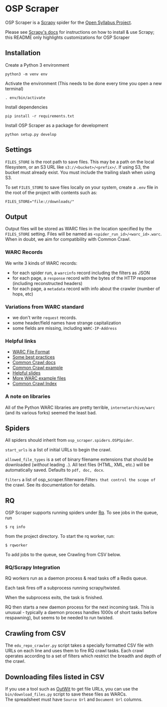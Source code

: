 # OSP Scraper

OSP Scraper is a [Scrapy](http://scrapy.org) spider for the [Open Syllabus Project](http://opensyllabusproject.org/).

Please see [Scrapy's docs](http://doc.scrapy.org) for instructions on how to
install & use Scrapy; this README only highlights customizations for OSP Scraper

## Installation
Create a Python 3 environment
```
python3 -m venv env
```
Activate the environment (This needs to be done every time you open a new terminal)
```
. env/bin/activate
```
Install dependencies
```
pip install -r requirements.txt
```
Install OSP Scraper as a package for development
```
python setup.py develop
```

## Settings

`FILES_STORE` is the root path to save files. This may be a path on the local
filesystem, or an S3 URL like `s3://<bucket>/<prefix>/`. If using S3, the
bucket must already exist. You must include the trailing slash when using S3.

To set `FILES_STORE` to save files locally on your system, create a `.env` file in the root of the project with contents such as:
```
FILES_STORE="file://downloads/"
```

## Output

Output files will be stored as WARC files in the location specified by the
`FILES_STORE` setting. Files will be named as
`<spider_run_id>/<warc_id>.warc`. When in doubt, we aim for compatibility
with Common Crawl.

### WARC Records
We write 3 kinds of WARC records:

* for each spider run, a `warcinfo` record including the filters as JSON
* for each page, a `response` record with the bytes of the HTTP response (including reconstructed headers)
* for each page, a `metadata` record with info about the crawler (number of hops, etc)

### Variations from WARC standard
* we don't write `request` records.
* some header/field names have strange capitalization
* some fields are missing, including `WARC-IP-Address`

### Helpful links

* [WARC File Format](http://archive-access.sourceforge.net/warc/warc_file_format-0.16.html)
* [Some best practices](http://www.netpreserve.org/sites/default/files/resources/WARC_Guidelines_v1.pdf)
* [Common Crawl docs](http://commoncrawl.org/the-data/get-started/)
* [Common Crawl example](https://gist.github.com/Smerity/e750f0ef0ab9aa366558#file-bbc-warc)
* [Helpful slides](http://connect.ala.org/files/2015-06-27_ALCTS_PARS_PMIG_web_archives.pdf)
* [More WARC example files](https://mementoweb.github.io/SiteStory/warcfile_example.html)
* [Common Crawl Index](http://commoncrawl.org/2015/04/announcing-the-common-crawl-index/)

### A note on libraries

All of the Python WARC libraries are pretty terrible, `internetarchive/warc`
(and its various forks) seemed the least bad.

## Spiders
All spiders should inherit from `osp_scraper.spiders.OSPSpider`.

`start_urls` is a list of initial URLs to begin the crawl.

`allowed_file_types` is a set of binary filename extensions that should be
downloaded (*without* leading `.`). All text files (HTML, XML, etc.) will be
automatically saved. Defaults to `pdf, doc, docx`.

`filters` a list of osp_scraper.filterware.Filter`s that control the scope of
`the crawl. See its documentation for details.

## RQ

OSP Scraper supports running spiders under
[Rq](http://python-rq.org/). 
To see jobs in the queue, run

    $ rq info

from the project directory. To start the rq worker, run:

    $ rqworker

To add jobs to the queue, see Crawling from CSV below. 

### RQ/Scrapy Integration
RQ workers run as a daemon process & read tasks off a Redis queue.

Each task fires off a subprocess running scrapy/twisted.

When the subprocess exits, the task is finished.

RQ then starts a new daemon process for the next incoming task. This is
unusual - typically a daemon process handles 1000s of short tasks before
respawning), but seems to be needed to run twisted.

## Crawling from CSV

The `edu_repo_crawler.py` script takes a specially formatted CSV file with URLs
on each line and uses them to fire RQ crawl tasks.  Each crawl operates
according to a set of filters which restrict the breadth and depth of the crawl.

## Downloading files listed in CSV

If you use a tool such as [OutWit](https://www.outwit.com/) to get file URLs,
you can use the `bin/download_files.py` script to save these files as WARCs.  
The spreadsheet must have `Source Url` and `Document Url` columns.

